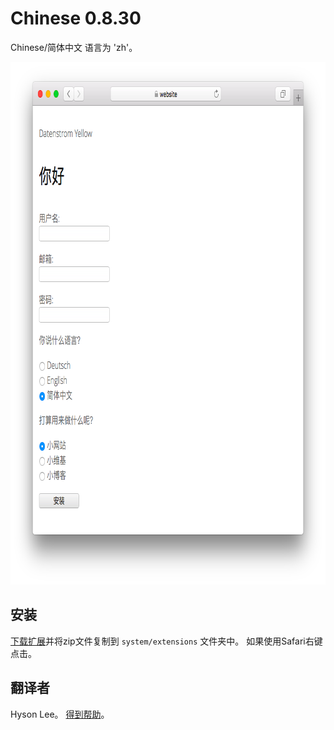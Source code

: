 # Chinese 0.8.30

Chinese/简体中文 语言为 'zh'。

<p align="center"><img src="chinese-screenshot.png?raw=true" width="795" height="836" alt="Screenshot"></p>

## 安装

[下载扩展](https://github.com/datenstrom/yellow-extensions/raw/master/zip/chinese.zip)并将zip文件复制到 `system/extensions` 文件夹中。 如果使用Safari右键点击。

## 翻译者

Hyson Lee。 [得到帮助](https://datenstrom.se/yellow/help/)。
